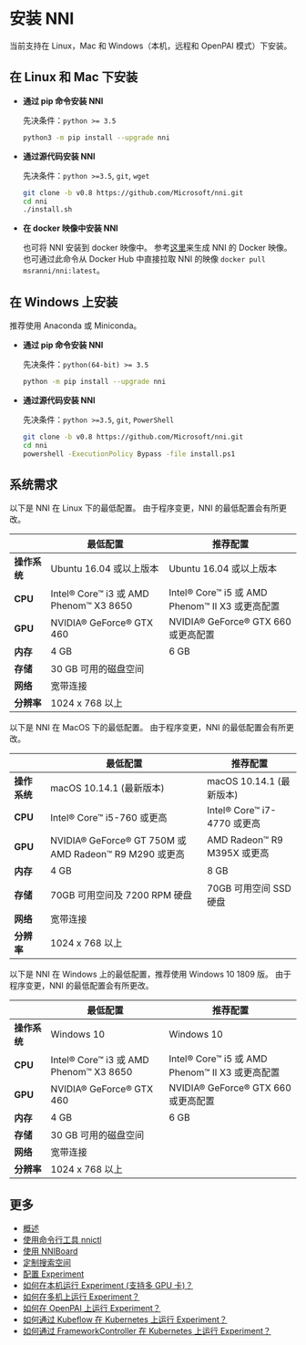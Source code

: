 # 安装 NNI

当前支持在 Linux，Mac 和 Windows（本机，远程和 OpenPAI 模式）下安装。

## **在 Linux 和 Mac 下安装**

* **通过 pip 命令安装 NNI**
    
    先决条件：`python >= 3.5`
    
    ```bash
    python3 -m pip install --upgrade nni
    ```

* **通过源代码安装 NNI**
    
    先决条件：`python >=3.5`, `git`, `wget`
    
    ```bash
    git clone -b v0.8 https://github.com/Microsoft/nni.git
    cd nni
    ./install.sh
    ```

* **在 docker 映像中安装 NNI**
    
    也可将 NNI 安装到 docker 映像中。 参考[这里](../deployment/docker/README.md)来生成 NNI 的 Docker 映像。 也可通过此命令从 Docker Hub 中直接拉取 NNI 的映像 `docker pull msranni/nni:latest`。

## **在 Windows 上安装**

推荐使用 Anaconda 或 Miniconda。

* **通过 pip 命令安装 NNI**
    
    先决条件：`python(64-bit) >= 3.5`
    
    ```bash
    python -m pip install --upgrade nni
    ```

* **通过源代码安装 NNI**
    
    先决条件：`python >=3.5`, `git`, `PowerShell`
    
    ```bash
    git clone -b v0.8 https://github.com/Microsoft/nni.git
    cd nni
    powershell -ExecutionPolicy Bypass -file install.ps1
    ```

## **系统需求**

以下是 NNI 在 Linux 下的最低配置。 由于程序变更，NNI 的最低配置会有所更改。

|          | 最低配置                                  | 推荐配置                                      |
| -------- | ------------------------------------- | ----------------------------------------- |
| **操作系统** | Ubuntu 16.04 或以上版本                    | Ubuntu 16.04 或以上版本                        |
| **CPU**  | Intel® Core™ i3 或 AMD Phenom™ X3 8650 | Intel® Core™ i5 或 AMD Phenom™ II X3 或更高配置 |
| **GPU**  | NVIDIA® GeForce® GTX 460              | NVIDIA® GeForce® GTX 660 或更高配置            |
| **内存**   | 4 GB                                  | 6 GB                                      |
| **存储**   | 30 GB 可用的磁盘空间                         |                                           |
| **网络**   | 宽带连接                                  |                                           |
| **分辨率**  | 1024 x 768 以上                         |                                           |

以下是 NNI 在 MacOS 下的最低配置。 由于程序变更，NNI 的最低配置会有所更改。

|          | 最低配置                                               | 推荐配置                     |
| -------- | -------------------------------------------------- | ------------------------ |
| **操作系统** | macOS 10.14.1 (最新版本)                               | macOS 10.14.1 (最新版本)     |
| **CPU**  | Intel® Core™ i5-760 或更高                            | Intel® Core™ i7-4770 或更高 |
| **GPU**  | NVIDIA® GeForce® GT 750M 或 AMD Radeon™ R9 M290 或更高 | AMD Radeon™ R9 M395X 或更高 |
| **内存**   | 4 GB                                               | 8 GB                     |
| **存储**   | 70GB 可用空间及 7200 RPM 硬盘                             | 70GB 可用空间 SSD 硬盘         |
| **网络**   | 宽带连接                                               |                          |
| **分辨率**  | 1024 x 768 以上                                      |                          |

以下是 NNI 在 Windows 上的最低配置，推荐使用 Windows 10 1809 版。 由于程序变更，NNI 的最低配置会有所更改。

|          | 最低配置                                  | 推荐配置                                      |
| -------- | ------------------------------------- | ----------------------------------------- |
| **操作系统** | Windows 10                            | Windows 10                                |
| **CPU**  | Intel® Core™ i3 或 AMD Phenom™ X3 8650 | Intel® Core™ i5 或 AMD Phenom™ II X3 或更高配置 |
| **GPU**  | NVIDIA® GeForce® GTX 460              | NVIDIA® GeForce® GTX 660 或更高配置            |
| **内存**   | 4 GB                                  | 6 GB                                      |
| **存储**   | 30 GB 可用的磁盘空间                         |                                           |
| **网络**   | 宽带连接                                  |                                           |
| **分辨率**  | 1024 x 768 以上                         |                                           |

## 更多

* [概述](Overview.md)
* [使用命令行工具 nnictl](Nnictl.md)
* [使用 NNIBoard](WebUI.md)
* [定制搜索空间](SearchSpaceSpec.md)
* [配置 Experiment](ExperimentConfig.md)
* [如何在本机运行 Experiment (支持多 GPU 卡)？](LocalMode.md)
* [如何在多机上运行 Experiment？](RemoteMachineMode.md)
* [如何在 OpenPAI 上运行 Experiment？](PaiMode.md)
* [如何通过 Kubeflow 在 Kubernetes 上运行 Experiment？](KubeflowMode.md)
* [如何通过 FrameworkController 在 Kubernetes 上运行 Experiment？](FrameworkControllerMode.md)
